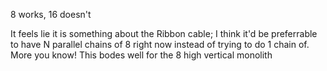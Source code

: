 8 works, 16 doesn't

It feels lie it is something about the Ribbon cable; I think it'd be preferrable to have N parallel chains of 8 right now instead of trying to do 1 chain of. More you know! This bodes well for the 8 high vertical monolith
